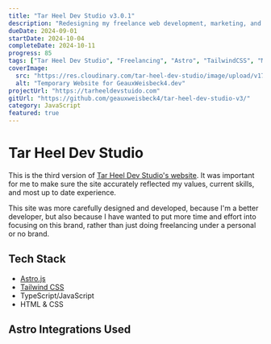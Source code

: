 ```yaml
---
title: "Tar Heel Dev Studio v3.0.1"
description: "Redesigning my freelance web development, marketing, and design business website for the latest release."
dueDate: 2024-09-01
startDate: 2024-10-04
completeDate: 2024-10-11
progress: 85
tags: ["Tar Heel Dev Studio", "Freelancing", "Astro", "TailwindCSS", "Marketing", "Design"]
coverImage:
  src: "https://res.cloudinary.com/tar-heel-dev-studio/image/upload/v1731903416/geauxweisbeck4dev-temporary_kjbdlh.png"
  alt: "Temporary Website for GeauxWeisbeck4.dev"
projectUrl: "https://tarheeldevstuido.com"
gitUrl: "https://github.com/geauxweisbeck4/tar-heel-dev-studio-v3/"
category: JavaScript
featured: true
---
```


# Tar Heel Dev Studio

This is the third version of [Tar Heel Dev Studio's website](https://tarheeldevstudio.com). It was important for me to make sure the site accurately reflected my values, current skills, and most up to date experience.

This site was more carefully designed and developed, because I'm a better developer, but also because I have wanted to put more time and effort into focusing on this brand, rather than just doing freelancing under a personal or no brand.

## Tech Stack

- [Astro.js](https://astro.build)
- [Tailwind CSS](https://tailwindcss.com)
- TypeScript/JavaScript
- HTML & CSS

## Astro Integrations Used

